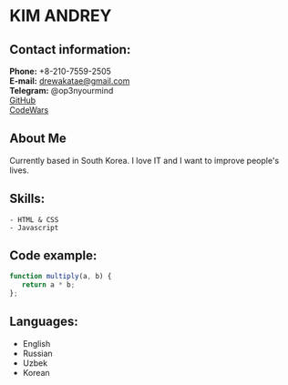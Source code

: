 # KIM ANDREY

## Contact information:

**Phone:** +8-210-7559-2505  
**E-mail:** drewakatae@gmail.com  
**Telegram:** @op3nyourmind  
[GitHub](https://github.com/noobisnotacrime)  
[CodeWars](https://www.codewars.com/users/rsschool_dc3ec0ad10b98bfd)  
## About Me

Currently based in South Korea. I love IT and I want to improve people's lives.

## Skills:

    - HTML & CSS
    - Javascript

## Code example:

```javascript
function multiply(a, b) {
   return a * b;
};
```

## Languages:

 - English
 - Russian
 - Uzbek
 - Korean


